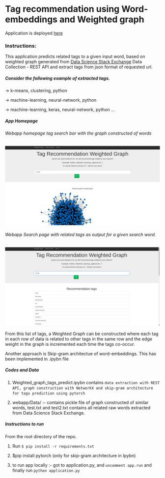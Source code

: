 # Tag recommendation using Word-embeddings and Weighted graph

Application is deployed [here](https://tag-recommender.herokuapp.com/)

### Instructions:

This application predicts related tags to a given input word, based on weighted graph generated from [Data Science Stack Exchange](https://api.stackexchange.com/2.2/questions?page=1&pagesize=100&order=desc&sort=activity&site=datascience)
Data Collection - REST API and extract tags from json format of requested url.

##### Consider the following example of extracted tags.
-> k-means, clustering, python

-> machine-learning, neural-network, python

-> machine-learning, keras, neural-network, python
...

##### App Homepage 

###### Webapp homepage tag search bar with the graph constructed of words

![here](https://github.com/aditya-167/Tag-predictor-app/blob/master/webapp/static/Images/Homepage.jpg)

###### Webapp Search page with related tags as output for a given search word.

![here](https://github.com/aditya-167/Tag-predictor-app/blob/master/webapp/static/Images/Search.jpg)

From this list of tags, a Weighted Graph can be constructed where each tag in each row of data
is related to other tags in the same row and the edge weight in the graph is incremented each
time the tags co-occur.

Another approach is Skip-gram architectue of word-embeddings. This has been implemented in .ipybn file

##### Codes and Data

1. Weighted_graph_tags_predict.ipybn contains `data extraction with REST API, graph construction with NetworkX and skip-gram architecture for tags prediction using pytorch`

2. webapp/Data/ :- contains pickle file of graph constructed of similar words, test.txt and test2.txt contains all related raw words extracted from Data Science Stack Exchange.

##### Instructions to run

From the root directory of the repo.

1. Run `$ pip install -r requirements.txt`

2. $pip install pytorch (only for skip-gram architecture in Ipybn)

3. to run app locally :- got to application.py, and `uncomment app.run` and finally run `python application.py`
